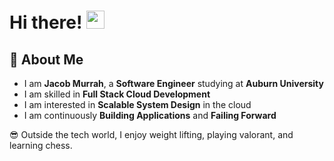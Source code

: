 # Hi there! <img src="https://media.giphy.com/media/hvRJCLFzcasrR4ia7z/giphy.gif" width="29px" height="29px">

## 🚀 About Me

- I am **Jacob Murrah**, a **Software Engineer** studying at **Auburn University**
- I am skilled in **Full Stack Cloud Development**
- I am interested in **Scalable System Design** in the cloud
- I am continuously **Building Applications** and **Failing Forward**

😎 Outside the tech world, I enjoy weight lifting, playing valorant, and learning chess.
